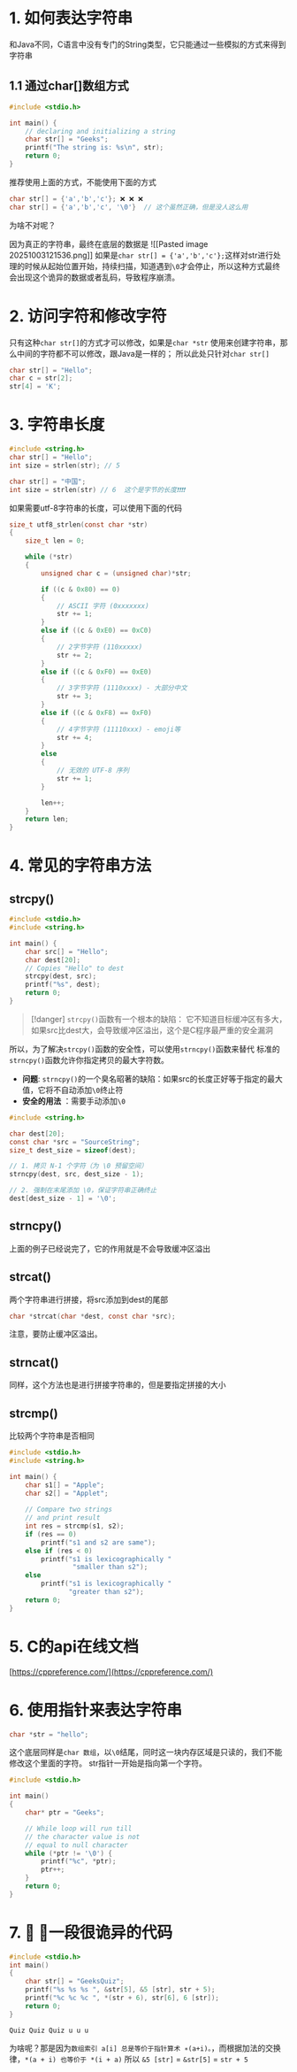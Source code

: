 
# 1. 如何表达字符串

和Java不同，C语言中没有专门的String类型，它只能通过一些模拟的方式来得到字符串

## 1.1 通过char[]数组方式

```c
#include <stdio.h>

int main() {
    // declaring and initializing a string
    char str[] = "Geeks";
    printf("The string is: %s\n", str);
    return 0;
}
```

推荐使用上面的方式，不能使用下面的方式
```c
char str[] = {'a','b','c'}; ❌ ❌ ❌
char str[] = {'a','b','c', '\0'}  // 这个虽然正确，但是没人这么用 
```

为啥不对呢？

因为真正的字符串，最终在底层的数据是
![[Pasted image 20251003121536.png]]
如果是`char str[] = {'a','b','c'};`这样对str进行处理的时候从起始位置开始，持续扫描，知道遇到`\0`才会停止，所以这种方式最终会出现这个诡异的数据或者乱码，导致程序崩溃。

# 2. 访问字符和修改字符

只有这种`char str[]`的方式才可以修改，如果是`char *str` 使用来创建字符串，那么中间的字符都不可以修改，跟Java是一样的； 所以此处只针对`char str[]`

```c
char str[] = "Hello";
char c = str[2];
str[4] = 'K';
```

# 3. 字符串长度

```c
#include <string.h>
char str[] = "Hello";
int size = strlen(str); // 5

char str[] = "中国";
int size = strlen(str) // 6  这个是字节的长度❗️❗️❗️❗️
```

如果需要utf-8字符串的长度，可以使用下面的代码
```c
size_t utf8_strlen(const char *str)
{
    size_t len = 0;

    while (*str)
    {
        unsigned char c = (unsigned char)*str;

        if ((c & 0x80) == 0)
        {
            // ASCII 字符 (0xxxxxxx)
            str += 1;
        }
        else if ((c & 0xE0) == 0xC0)
        {
            // 2字节字符 (110xxxxx)
            str += 2;
        }
        else if ((c & 0xF0) == 0xE0)
        {
            // 3字节字符 (1110xxxx) - 大部分中文
            str += 3;
        }
        else if ((c & 0xF8) == 0xF0)
        {
            // 4字节字符 (11110xxx) - emoji等
            str += 4;
        }
        else
        {
            // 无效的 UTF-8 序列
            str += 1;
        }

        len++;
    }
    return len;
}
```

# 4. 常见的字符串方法

## strcpy()

```c
#include <stdio.h>
#include <string.h>

int main() {
    char src[] = "Hello";
    char dest[20];
    // Copies "Hello" to dest
    strcpy(dest, src);  
    printf("%s", dest);
    return 0;
}
```

> [!danger]
> `strcpy()`函数有一个根本的缺陷：
> 	 <span class='r'>它不知道目标缓冲区有多大，如果src比dest大，会导致缓冲区溢出，这个是C程序最严重的安全漏洞</span>

所以，为了解决`strcpy()`函数的安全性，可以使用`strncpy()`函数来替代
标准的`strncpy()`函数允许你指定拷贝的最大字符数。
- **问题**:  `strncpy()`的一个<span class='blue'>臭名昭著的缺陷：如果src的长度正好等于指定的最大值，它将不自动添加`\0`终止符</span>
- **安全的用法** ：需要手动添加`\0`

```c
#include <string.h>

char dest[20];
const char *src = "SourceString";
size_t dest_size = sizeof(dest);

// 1. 拷贝 N-1 个字符（为 \0 预留空间）
strncpy(dest, src, dest_size - 1); 

// 2. 强制在末尾添加 \0，保证字符串正确终止
dest[dest_size - 1] = '\0';
```

##  strncpy()

上面的例子已经说完了，它的作用就是不会导致缓冲区溢出

## strcat()

两个字符串进行拼接，将src添加到dest的尾部
```c
char *strcat(char *dest, const char *src);
```

注意，要防止缓冲区溢出。

##  strncat()

同样，这个方法也是进行拼接字符串的，但是要指定拼接的大小

## strcmp()

比较两个字符串是否相同

```c
#include <stdio.h>
#include <string.h>

int main() {
    char s1[] = "Apple";
    char s2[] = "Applet";
    
  	// Compare two strings 
  	// and print result
    int res = strcmp(s1, s2);
    if (res == 0) 
        printf("s1 and s2 are same");
  	else if (res < 0)
      	printf("s1 is lexicographically " 
      	        "smaller than s2");
  	else
      	printf("s1 is lexicographically " 
      	       "greater than s2");
    return 0;
}
```

# 5. C的api在线文档

[https://cppreference.com/](https://cppreference.com/)

# 6. 使用指针来表达字符串

```c
char *str = "hello";
```

这个底层同样是`char 数组`，以`\0`结尾，同时这一块内存区域是只读的，我们不能修改这个里面的字符。
str指针一开始是指向第一个字符。

```c
#include <stdio.h>

int main()
{
    char* ptr = "Geeks";

    // While loop will run till 
    // the character value is not
    // equal to null character
    while (*ptr != '\0') {
        printf("%c", *ptr);
        ptr++;
    }
    return 0;
}
```

# 7. 🤡 🤡一段很诡异的代码

```c
#include <stdio.h>
int main()
{
    char str[] = "GeeksQuiz";
    printf("%s %s %s ", &str[5], &5 [str], str + 5);
    printf("%c %c %c ", *(str + 6), str[6], 6 [str]);
    return 0;
}

```


``` title=output
Quiz Quiz Quiz u u u
```

为啥呢？那是因为`数组索引 a[i] 总是等价于指针算术 ∗(a+i)。`，而根据加法的交换律，`*(a + i) 也等价于 *(i + a)`
所以  `&5 [str]` = `&str[5]` = `str + 5`

